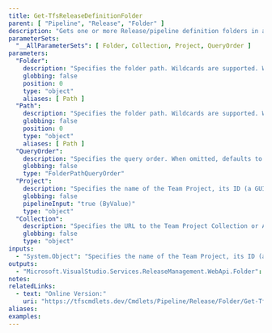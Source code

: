 ```yaml
---
title: Get-TfsReleaseDefinitionFolder
parent: [ "Pipeline", "Release", "Folder" ]
description: "Gets one or more Release/pipeline definition folders in a team project."
parameterSets: 
  "__AllParameterSets": [ Folder, Collection, Project, QueryOrder ]
parameters: 
  "Folder": 
    description: "Specifies the folder path. Wildcards are supported. When omitted, all Release/pipeline folders in the supplied team project are returned." 
    globbing: false 
    position: 0 
    type: "object" 
    aliases: [ Path ] 
  "Path": 
    description: "Specifies the folder path. Wildcards are supported. When omitted, all Release/pipeline folders in the supplied team project are returned.This is an alias of the Folder parameter." 
    globbing: false 
    position: 0 
    type: "object" 
    aliases: [ Path ] 
  "QueryOrder": 
    description: "Specifies the query order. When omitted, defaults to None.Possible values: None, Ascending, Descending" 
    globbing: false 
    type: "FolderPathQueryOrder" 
  "Project": 
    description: "Specifies the name of the Team Project, its ID (a GUID), or a Microsoft.TeamFoundation.Core.WebApi.TeamProject object to connect to. When omitted, it defaults to the connection set by Connect-TfsTeamProject (if any). For more details, see the Get-TfsTeamProject cmdlet." 
    globbing: false 
    pipelineInput: "true (ByValue)" 
    type: "object" 
  "Collection": 
    description: "Specifies the URL to the Team Project Collection or Azure DevOps Organization to connect to, a TfsTeamProjectCollection object (Windows PowerShell only), or a VssConnection object. You can also connect to an Azure DevOps Services organizations by simply providing its name instead of the full URL. For more details, see the Get-TfsTeamProjectCollection cmdlet. When omitted, it defaults to the connection set by Connect-TfsTeamProjectCollection (if any)." 
    globbing: false 
    type: "object"
inputs: 
  - "System.Object": "Specifies the name of the Team Project, its ID (a GUID), or a Microsoft.TeamFoundation.Core.WebApi.TeamProject object to connect to. When omitted, it defaults to the connection set by Connect-TfsTeamProject (if any). For more details, see the Get-TfsTeamProject cmdlet."
outputs: 
  - "Microsoft.VisualStudio.Services.ReleaseManagement.WebApi.Folder": 
notes: 
relatedLinks: 
  - text: "Online Version:" 
    uri: "https://tfscmdlets.dev/Cmdlets/Pipeline/Release/Folder/Get-TfsReleaseDefinitionFolder"
aliases: 
examples: 
---
```

